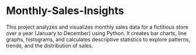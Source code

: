 # Monthly-Sales-Insights
This project analyzes and visualizes monthly sales data for a fictitious store over a year (January to December) using Python. It creates bar charts, line graphs, histograms, and calculates descriptive statistics to explore patterns, trends, and the distribution of sales.
